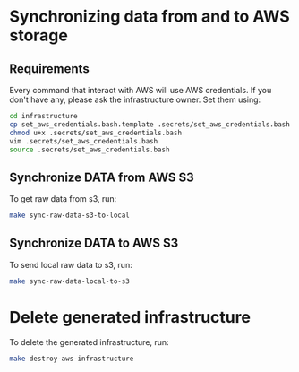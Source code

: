 # Synchronizing data from and to AWS storage

## Requirements

Every command that interact with AWS will use AWS credentials.
If you don't have any, please ask the infrastructure owner.
Set them using:

```bash
cd infrastructure
cp set_aws_credentials.bash.template .secrets/set_aws_credentials.bash
chmod u+x .secrets/set_aws_credentials.bash
vim .secrets/set_aws_credentials.bash
source .secrets/set_aws_credentials.bash 
```

## Synchronize DATA from AWS S3

To get raw data from s3, run:

```bash
make sync-raw-data-s3-to-local
```

## Synchronize DATA to AWS S3

To send local raw data to s3, run:

```bash
make sync-raw-data-local-to-s3
```

# Delete generated infrastructure

To delete the generated infrastructure, run:

```bash
make destroy-aws-infrastructure
```
